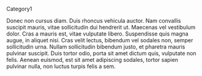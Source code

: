 Category1

Donec non cursus diam. Duis rhoncus vehicula auctor. Nam convallis suscipit mauris, vitae sollicitudin dui hendrerit ut. Maecenas vel vestibulum dolor. Cras a mauris est, vitae vulputate libero. Suspendisse quis magna augue, in aliquet nisi. Cras velit lectus, bibendum vel sodales non, semper sollicitudin urna. Nullam sollicitudin bibendum justo, et pharetra mauris pulvinar suscipit. Duis tortor odio, porta sit amet dictum quis, vulputate non felis. Aenean euismod, est sit amet adipiscing sodales, tortor sapien pulvinar nulla, non luctus turpis felis a sem.